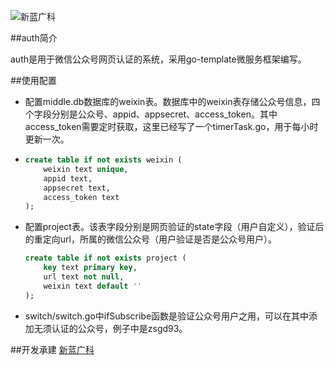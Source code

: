 ![新蓝广科](http://develop.zsgd.com:8081/markdown/img/zsgd.jpg)

##auth简介

auth是用于微信公众号网页认证的系统，采用go-template微服务框架编写。

##使用配置

* 配置middle.db数据库的weixin表。数据库中的weixin表存储公众号信息，四个字段分别是公众号、appid、appsecret、access_token。其中access_token需要定时获取，这里已经写了一个timerTask.go，用于每小时更新一次。
* 
    ```sql
    create table if not exists weixin (
        weixin text unique,
    	appid text,
    	appsecret text,
    	access_token text
    );
    ```
* 配置project表。该表字段分别是网页验证的state字段（用户自定义），验证后的重定向url，所属的微信公众号（用户验证是否是公众号用户）。

    ```sql
    create table if not exists project (
        key text primary key,
        url text not null,
    	weixin text default ''
    );
    ```
* switch/switch.go中ifSubscribe函数是验证公众号用户之用，可以在其中添加无须认证的公众号，例子中是zsgd93。

##开发承建
[新蓝广科](http://www.xinlantech.com)
